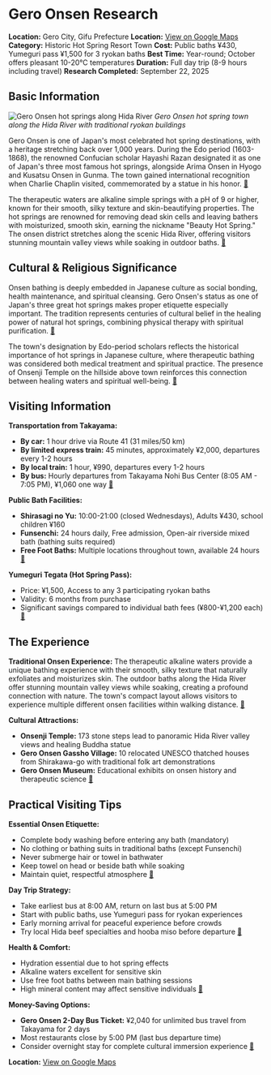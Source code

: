 # Gero Onsen Research

**Location:** Gero City, Gifu Prefecture
**Location:** [View on Google Maps](https://maps.google.com/maps?q=35.8059163,137.2441224)
**Category:** Historic Hot Spring Resort Town
**Cost:** Public baths ¥430, Yumeguri pass ¥1,500 for 3 ryokan baths
**Best Time:** Year-round; October offers pleasant 10-20°C temperatures
**Duration:** Full day trip (8-9 hours including travel)
**Research Completed:** September 22, 2025

## Basic Information

![Gero Onsen hot springs along Hida River](https://res-4.cloudinary.com/jnto/image/upload/w_750,h_503,c_fill,f_auto,fl_lossy,q_auto/v1508517139/gifu/Gifu1328_1.jpg)
*Gero Onsen hot spring town along the Hida River with traditional ryokan buildings*

Gero Onsen is one of Japan's most celebrated hot spring destinations, with a heritage stretching back over 1,000 years. During the Edo period (1603-1868), the renowned Confucian scholar Hayashi Razan designated it as one of Japan's three most famous hot springs, alongside Arima Onsen in Hyogo and Kusatsu Onsen in Gunma. The town gained international recognition when Charlie Chaplin visited, commemorated by a statue in his honor. [🔗](https://www.japan.travel/en/spot/2033/)

The therapeutic waters are alkaline simple springs with a pH of 9 or higher, known for their smooth, silky texture and skin-beautifying properties. The hot springs are renowned for removing dead skin cells and leaving bathers with moisturized, smooth skin, earning the nickname "Beauty Hot Spring." The onsen district stretches along the scenic Hida River, offering visitors stunning mountain valley views while soaking in outdoor baths. [🔗](https://www.japan-guide.com/e/e5990.html)

## Cultural & Religious Significance

Onsen bathing is deeply embedded in Japanese culture as social bonding, health maintenance, and spiritual cleansing. Gero Onsen's status as one of Japan's three great hot springs makes proper etiquette especially important. The tradition represents centuries of cultural belief in the healing power of natural hot springs, combining physical therapy with spiritual purification. [🔗](https://www.japan.travel/en/ph/story/onsen-etiquette/)

The town's designation by Edo-period scholars reflects the historical importance of hot springs in Japanese culture, where therapeutic bathing was considered both medical treatment and spiritual practice. The presence of Onsenji Temple on the hillside above town reinforces this connection between healing waters and spiritual well-being. [🔗](https://matcha-jp.com/en/4109)

## Visiting Information

**Transportation from Takayama:**
- **By car:** 1 hour drive via Route 41 (31 miles/50 km)
- **By limited express train:** 45 minutes, approximately ¥2,000, departures every 1-2 hours
- **By local train:** 1 hour, ¥990, departures every 1-2 hours
- **By bus:** Hourly departures from Takayama Nohi Bus Center (8:05 AM - 7:05 PM), ¥1,060 one way [🔗](https://matcha-jp.com/en/4109)

**Public Bath Facilities:**
- **Shirasagi no Yu:** 10:00-21:00 (closed Wednesdays), Adults ¥430, school children ¥160
- **Funsenchi:** 24 hours daily, Free admission, Open-air riverside mixed bath (bathing suits required)
- **Free Foot Baths:** Multiple locations throughout town, available 24 hours [🔗](https://www.japan-guide.com/e/e5990.html)

**Yumeguri Tegata (Hot Spring Pass):**
- Price: ¥1,500, Access to any 3 participating ryokan baths
- Validity: 6 months from purchase
- Significant savings compared to individual bath fees (¥800-¥1,200 each) [🔗](https://www.snowmonkeyresorts.com/tours/1-day-tour-from-takayama-unveiling-the-charm-of-gero-onsen/)

## The Experience

**Traditional Onsen Experience:**
The therapeutic alkaline waters provide a unique bathing experience with their smooth, silky texture that naturally exfoliates and moisturizes skin. The outdoor baths along the Hida River offer stunning mountain valley views while soaking, creating a profound connection with nature. The town's compact layout allows visitors to experience multiple different onsen facilities within walking distance. [🔗](https://www.japan.travel/en/spot/2033/)

**Cultural Attractions:**
- **Onsenji Temple:** 173 stone steps lead to panoramic Hida River valley views and healing Buddha statue
- **Gero Onsen Gassho Village:** 10 relocated UNESCO thatched houses from Shirakawa-go with traditional folk art demonstrations
- **Gero Onsen Museum:** Educational exhibits on onsen history and therapeutic science [🔗](https://matcha-jp.com/en/4109)

## Practical Visiting Tips

**Essential Onsen Etiquette:**
- Complete body washing before entering any bath (mandatory)
- No clothing or bathing suits in traditional baths (except Funsenchi)
- Never submerge hair or towel in bathwater
- Keep towel on head or beside bath while soaking
- Maintain quiet, respectful atmosphere [🔗](https://www.japan.travel/en/ph/story/onsen-etiquette/)

**Day Trip Strategy:**
- Take earliest bus at 8:00 AM, return on last bus at 5:00 PM
- Start with public baths, use Yumeguri pass for ryokan experiences
- Early morning arrival for peaceful experience before crowds
- Try local Hida beef specialties and hooba miso before departure [🔗](https://matcha-jp.com/en/4109)

**Health & Comfort:**
- Hydration essential due to hot spring effects
- Alkaline waters excellent for sensitive skin
- Use free foot baths between main bathing sessions
- High mineral content may affect sensitive individuals [🔗](https://weatherspark.com/y/143604/Average-Weather-in-Gero-Japan-Year-Round)

**Money-Saving Options:**
- **Gero Onsen 2-Day Bus Ticket:** ¥2,040 for unlimited bus travel from Takayama for 2 days
- Most restaurants close by 5:00 PM (last bus departure time)
- Consider overnight stay for complete cultural immersion experience [🔗](https://www.snowmonkeyresorts.com/tours/1-day-tour-from-takayama-unveiling-the-charm-of-gero-onsen/)

**Location:** [View on Google Maps](https://www.google.com/maps/place/35.8000,137.2500)
